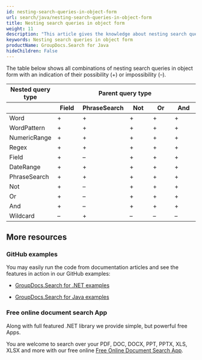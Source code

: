 ```yaml
---
id: nesting-search-queries-in-object-form
url: search/java/nesting-search-queries-in-object-form
title: Nesting search queries in object form
weight: 11
description: "This article gives the knowledge about nesting search queries in object form using Java search API."
keywords: Nesting search queries in object form
productName: GroupDocs.Search for Java
hideChildren: False
---
```

The table below shows all combinations of nesting search queries in object form with an indication of their possibility (+) or impossibility (–).

<table>
    <thead>
        <tr>
            <th>Nested query type</th>
            <th colspan=5>Parent query type</th>
        </tr>
        <tr>
            <th width="20%"></th>
            <th width="16%">Field</th>
            <th width="16%">PhraseSearch</th>
            <th width="16%">Not</th>
            <th width="16%">Or</th>
            <th width="16%">And</th>
        </tr>
    </thead>
    <tbody>
        <tr>
            <td>Word</td>
            <td>+</td>
            <td>+</td>
            <td>+</td>
            <td>+</td>
            <td>+</td>
        </tr>
        <tr>
            <td>WordPattern</td>
            <td>+</td>
            <td>+</td>
            <td>+</td>
            <td>+</td>
            <td>+</td>
        </tr>
        <tr>
            <td>NumericRange</td>
            <td>+</td>
            <td>+</td>
            <td>+</td>
            <td>+</td>
            <td>+</td>
        </tr>
        <tr>
            <td>Regex</td>
            <td>+</td>
            <td>+</td>
            <td>+</td>
            <td>+</td>
            <td>+</td>
        </tr>
        <tr>
            <td>Field</td>
            <td>+</td>
            <td>–</td>
            <td>+</td>
            <td>+</td>
            <td>+</td>
        </tr>
        <tr>
            <td>DateRange</td>
            <td>+</td>
            <td>+</td>
            <td>+</td>
            <td>+</td>
            <td>+</td>
        </tr>
        <tr>
            <td>PhraseSearch</td>
            <td>+</td>
            <td>+</td>
            <td>+</td>
            <td>+</td>
            <td>+</td>
        </tr>
        <tr>
            <td>Not</td>
            <td>+</td>
            <td>–</td>
            <td>+</td>
            <td>+</td>
            <td>+</td>
        </tr>
        <tr>
            <td>Or</td>
            <td>+</td>
            <td>–</td>
            <td>+</td>
            <td>+</td>
            <td>+</td>
        </tr>
        <tr>
            <td>And</td>
            <td>+</td>
            <td>–</td>
            <td>+</td>
            <td>+</td>
            <td>+</td>
        </tr>
        <tr>
            <td>Wildcard</td>
            <td>–</td>
            <td>+</td>
            <td>–</td>
            <td>–</td>
            <td>–</td>
        </tr>
    </tbody>
</table>

## More resources

### GitHub examples

You may easily run the code from documentation articles and see the features in action in our GitHub examples:

*   [GroupDocs.Search for .NET examples](https://github.com/groupdocs-search/GroupDocs.Search-for-.NET)
    
*   [GroupDocs.Search for Java examples](https://github.com/groupdocs-search/GroupDocs.Search-for-Java)
    

### Free online document search App

Along with full featured .NET library we provide simple, but powerful free Apps.

You are welcome to search over your PDF, DOC, DOCX, PPT, PPTX, XLS, XLSX and more with our free online [Free Online Document Search App](https://products.groupdocs.app/search).
